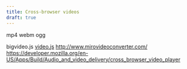 ```yaml
---
title: Cross-browser videos
draft: true
---
```


mp4
webm
ogg

bigvideo.js
[video.js](http://www.videojs.com/)
http://www.mirovideoconverter.com/
https://developer.mozilla.org/en-US/Apps/Build/Audio_and_video_delivery/cross_browser_video_player
